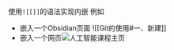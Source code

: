 使用`![[]]`的语法实现内嵌
例如
- 嵌入一个Obsidian页面
	![[Git的使用#一、新建]]
- 嵌入一个网页![人工智能课程主页](https://github.com/ustc21xyx/experiment)
